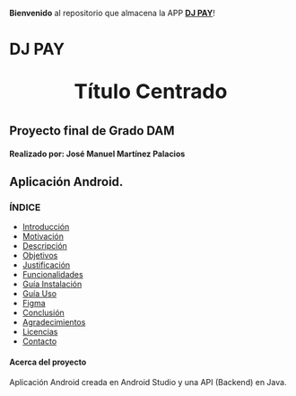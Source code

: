 **Bienvenido** al repositorio que almacena la APP [**DJ PAY**](https://github.com/ChemaDvp/Api_DjPay/wiki)!

# **DJ PAY**

<p align="center" style="font-size: 36px; font-weight: bold;">
  Título Centrado
</p>

## Proyecto final de Grado DAM

#### Realizado por: José Manuel Martínez Palacios 

## Aplicación Android.

### **ÍNDICE**
- [Introducción](https://github.com/ChemaDvp/DjPay/wiki/Introducción)
- [Motivación](https://github.com/ChemaDvp/DjPay/wiki/Motivación)
- [Descripción](https://github.com/ChemaDvp/DjPay/wiki/Descripción)
- [Objetivos](https://github.com/ChemaDvp/DjPay/wiki/Objetivos)
- [Justificación](https://github.com/ChemaDvp/DjPay/wiki/Justificación)
- [Funcionalidades](https://github.com/ChemaDvp/DjPay/wiki/Funcionalidades)
- [Guía Instalación](https://github.com/ChemaDvp/DjPay/wiki/Guía-Instalación)
- [Guía Uso](https://github.com/ChemaDvp/DjPay/wiki/Guía-Uso)
- [Figma](https://github.com/ChemaDvp/DjPay/wiki/Figma)
- [Conclusión](https://github.com/ChemaDvp/DjPay/wiki/Conclusión)
- [Agradecimientos](https://github.com/ChemaDvp/DjPay/wiki/Agradecimientos)
- [Licencias](https://github.com/ChemaDvp/DjPay/wiki/Licencias)
- [Contacto](https://github.com/ChemaDvp/DjPay/wiki/Contacto)

#### Acerca del proyecto
Aplicación Android creada en Android Studio y una API (Backend) en Java.
